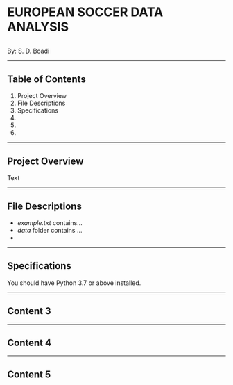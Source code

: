 # EUROPEAN SOCCER DATA ANALYSIS
## 
By: S. D. Boadi

***
## Table of Contents
1. Project Overview
2. File Descriptions
3. Specifications
4. 
5. 
6. 
---
## Project Overview
Text


---
## File Descriptions
* _example.txt_ contains...
* _data_ folder contains ...
* 

---
## Specifications
You should have Python 3.7 or above installed.

---
## Content 3


---
## Content 4

---
## Content 5
